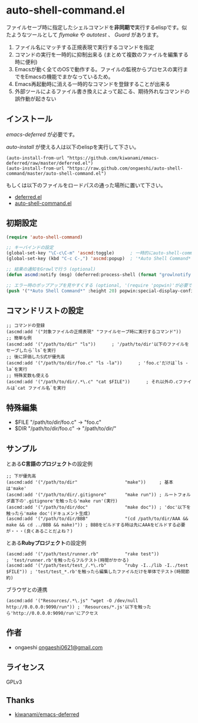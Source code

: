 # auto-shell-command.el
ファイルセーブ時に指定したシェルコマンドを**非同期で**実行するelispです。似たようなツールとして *flymake* や *autotest* 、 *Guard* があります。

1. ファイル名にマッチする正規表現で実行するコマンドを指定
2. コマンドの実行を一時的に抑制出来る (まとめて複数のファイルを編集する時に便利)
3. Emacsが動く全てのOSで動作する。ファイルの監視からプロセスの実行までをEmacsの機能でまかなっているため。
4. Emacs再起動時に消える一時的なコマンドを登録することが出来る
5. 外部ツールによるファイル書き換えによって起こる、期待外れなコマンドの誤作動が起きない

## インストール
*emacs-deferred* が必要です。

*auto-install* が使える人は以下のelispを実行して下さい。

```elisp:
(auto-install-from-url "https://github.com/kiwanami/emacs-deferred/raw/master/deferred.el")
(auto-install-from-url "https://raw.github.com/ongaeshi/auto-shell-command/master/auto-shell-command.el")
```

もしくは以下のファイルをロードパスの通った場所に置いて下さい。

* [deferred.el](https://raw.github.com/kiwanami/emacs-deferred/master/deferred.el)
* [auto-shell-command.el](https://raw.github.com/ongaeshi/auto-shell-command/master/auto-shell-command.el)

## 初期設定
```elisp:.eamcs.d/init.el
(require 'auto-shell-command)

;; キーバインドの設定
(global-set-key "\C-c\C-m" 'ascmd:toggle)      ; 一時的にauto-shell-commandの実行をON/OFFする
(global-set-key (kbd "C-c C-,") 'ascmd:popup)  ; '*Auto Shell Command*'をポップアップする

;; 結果の通知をGrowlで行う (optional)
(defun ascmd:notify (msg) (deferred:process-shell (format "growlnotify -m %s -t emacs" msg))))

;; エラー時のポップアップを見やすくする (optional, '(require 'popwin)'が必要です)
(push '("*Auto Shell Command*" :height 20) popwin:special-display-config)
```

## コマンドリストの設定
```elisp
;; コマンドの登録
(ascmd:add '("対象ファイルの正規表現" "ファイルセーブ時に実行するコマンド"))
;; 簡単な例
(ascmd:add '("/path/to/dir" "ls"))      ; '/path/to/dir'以下のファイルをセーブしたら`ls`を実行
;; 後に評価したS式が優先高
(ascmd:add '("/path/to/dir/foo.c" "ls -la"))      ; 'foo.c'だけは`ls -la`を実行
;; 特殊変数も使える
(ascmd:add '("/path/to/dir/.*\.c" "cat $FILE"))      ; それ以外の.cファイルは`cat ファイル名`を実行
```

## 特殊編集
* $FILE "/path/to/dir/foo.c" -> "foo.c"
* $DIR  "/path/to/dir/foo.c" -> "/path/to/dir/"

## サンプル
とある**C言語のプロジェクト**の設定例

```elisp
;; 下が優先高
(ascmd:add '("/path/to/dir"                  "make"))     ; 基本は'make'
(ascmd:add '("/path/to/dir/.gitignore"       "make run")) ; ルートフォルダ直下の'.gitignore'を触ったら'make run'(実行)
(ascmd:add '("/path/to/dir/doc"              "make doc")) ; 'doc'以下を触ったら'make doc'(ドキュメント生成)
(ascmd:add '("/path/to/dir/BBB"              "(cd /path/to/dir/AAA && make && cd ../BBB && make)")) ; BBBをビルドする時は先にAAAをビルドする必要が・・・(良くあることだよね？)
```

とある**Rubyプロジェクト**の設定例

```elisp
(ascmd:add '("/path/test/runner.rb"          "rake test"))                     ; 'test/runner.rb'を触ったらフルテスト(時間がかかる)
(ascmd:add '("/path/test/test_/.*\.rb"       "ruby -I../lib -I../test $FILE")) ; 'test/test_*.rb'を触ったら編集したファイルだけを単体でテスト(時間節約)
```

ブラウザとの連携

```elisp
(ascmd:add '("Resources/.*\.js" "wget -O /dev/null http://0.0.0.0:9090/run")) ; 'Resources/*.js'以下を触ったら'http://0.0.0.0:9090/run'にアクセス
```

## 作者
* ongaeshi <ongaeshi0621@gmail.com>

## ライセンス
GPLv3

## Thanks
- [kiwanami/emacs-deferred](https://github.com/kiwanami/emacs-deferred)